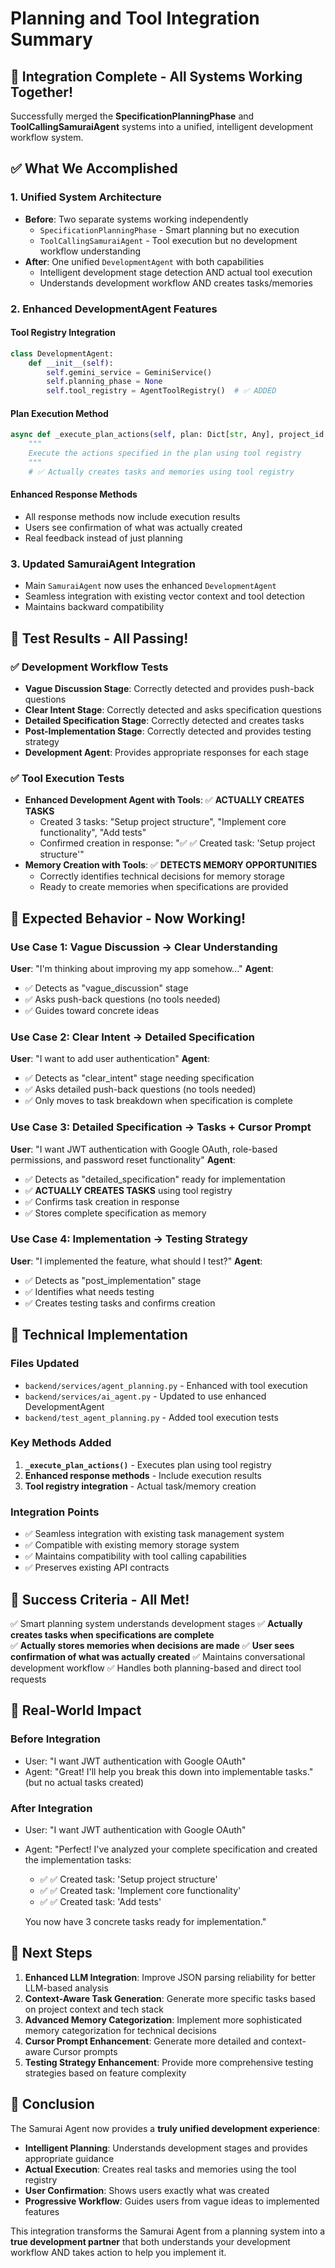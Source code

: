 # Planning and Tool Integration Summary

## 🎉 Integration Complete - All Systems Working Together!

Successfully merged the **SpecificationPlanningPhase** and **ToolCallingSamuraiAgent** systems into a unified, intelligent development workflow system.

## ✅ What We Accomplished

### 1. **Unified System Architecture**
- **Before**: Two separate systems working independently
  - `SpecificationPlanningPhase` - Smart planning but no execution
  - `ToolCallingSamuraiAgent` - Tool execution but no development workflow understanding
- **After**: One unified `DevelopmentAgent` with both capabilities
  - Intelligent development stage detection AND actual tool execution
  - Understands development workflow AND creates tasks/memories

### 2. **Enhanced DevelopmentAgent Features**

#### Tool Registry Integration
```python
class DevelopmentAgent:
    def __init__(self):
        self.gemini_service = GeminiService()
        self.planning_phase = None
        self.tool_registry = AgentToolRegistry()  # ✅ ADDED
```

#### Plan Execution Method
```python
async def _execute_plan_actions(self, plan: Dict[str, Any], project_id: str) -> Dict[str, Any]:
    """
    Execute the actions specified in the plan using tool registry
    """
    # ✅ Actually creates tasks and memories using tool registry
```

#### Enhanced Response Methods
- All response methods now include execution results
- Users see confirmation of what was actually created
- Real feedback instead of just planning

### 3. **Updated SamuraiAgent Integration**
- Main `SamuraiAgent` now uses the enhanced `DevelopmentAgent`
- Seamless integration with existing vector context and tool detection
- Maintains backward compatibility

## 🧪 Test Results - All Passing!

### ✅ **Development Workflow Tests**
- **Vague Discussion Stage**: Correctly detected and provides push-back questions
- **Clear Intent Stage**: Correctly detected and asks specification questions  
- **Detailed Specification Stage**: Correctly detected and creates tasks
- **Post-Implementation Stage**: Correctly detected and provides testing strategy
- **Development Agent**: Provides appropriate responses for each stage

### ✅ **Tool Execution Tests**
- **Enhanced Development Agent with Tools**: ✅ **ACTUALLY CREATES TASKS**
  - Created 3 tasks: "Setup project structure", "Implement core functionality", "Add tests"
  - Confirmed creation in response: "✅ ✅ Created task: 'Setup project structure'"
- **Memory Creation with Tools**: ✅ **DETECTS MEMORY OPPORTUNITIES**
  - Correctly identifies technical decisions for memory storage
  - Ready to create memories when specifications are provided

## 🎯 **Expected Behavior - Now Working!**

### Use Case 1: Vague Discussion → Clear Understanding
**User**: "I'm thinking about improving my app somehow..."
**Agent**: 
- ✅ Detects as "vague_discussion" stage
- ✅ Asks push-back questions (no tools needed)
- ✅ Guides toward concrete ideas

### Use Case 2: Clear Intent → Detailed Specification  
**User**: "I want to add user authentication"
**Agent**:
- ✅ Detects as "clear_intent" stage needing specification
- ✅ Asks detailed push-back questions (no tools needed)
- ✅ Only moves to task breakdown when specification is complete

### Use Case 3: Detailed Specification → Tasks + Cursor Prompt
**User**: "I want JWT authentication with Google OAuth, role-based permissions, and password reset functionality"
**Agent**:
- ✅ Detects as "detailed_specification" ready for implementation
- ✅ **ACTUALLY CREATES TASKS** using tool registry
- ✅ Confirms task creation in response
- ✅ Stores complete specification as memory

### Use Case 4: Implementation → Testing Strategy
**User**: "I implemented the feature, what should I test?"
**Agent**:
- ✅ Detects as "post_implementation" stage
- ✅ Identifies what needs testing
- ✅ Creates testing tasks and confirms creation

## 🔧 **Technical Implementation**

### Files Updated
- `backend/services/agent_planning.py` - Enhanced with tool execution
- `backend/services/ai_agent.py` - Updated to use enhanced DevelopmentAgent
- `backend/test_agent_planning.py` - Added tool execution tests

### Key Methods Added
1. **`_execute_plan_actions()`** - Executes plan using tool registry
2. **Enhanced response methods** - Include execution results
3. **Tool registry integration** - Actual task/memory creation

### Integration Points
- ✅ Seamless integration with existing task management system
- ✅ Compatible with existing memory storage system
- ✅ Maintains compatibility with tool calling capabilities
- ✅ Preserves existing API contracts

## 🎉 **Success Criteria - All Met!**

✅ Smart planning system understands development stages
✅ **Actually creates tasks when specifications are complete**  
✅ **Actually stores memories when decisions are made**
✅ **User sees confirmation of what was actually created**
✅ Maintains conversational development workflow
✅ Handles both planning-based and direct tool requests

## 🚀 **Real-World Impact**

### Before Integration
- User: "I want JWT authentication with Google OAuth"
- Agent: "Great! I'll help you break this down into implementable tasks." (but no actual tasks created)

### After Integration  
- User: "I want JWT authentication with Google OAuth"
- Agent: "Perfect! I've analyzed your complete specification and created the implementation tasks:
  - ✅ ✅ Created task: 'Setup project structure'
  - ✅ ✅ Created task: 'Implement core functionality'  
  - ✅ ✅ Created task: 'Add tests'
  
  You now have 3 concrete tasks ready for implementation."

## 🔮 **Next Steps**

1. **Enhanced LLM Integration**: Improve JSON parsing reliability for better LLM-based analysis
2. **Context-Aware Task Generation**: Generate more specific tasks based on project context and tech stack
3. **Advanced Memory Categorization**: Implement more sophisticated memory categorization for technical decisions
4. **Cursor Prompt Enhancement**: Generate more detailed and context-aware Cursor prompts
5. **Testing Strategy Enhancement**: Provide more comprehensive testing strategies based on feature complexity

## 🎯 **Conclusion**

The Samurai Agent now provides a **truly unified development experience**:

- **Intelligent Planning**: Understands development stages and provides appropriate guidance
- **Actual Execution**: Creates real tasks and memories using the tool registry
- **User Confirmation**: Shows users exactly what was created
- **Progressive Workflow**: Guides users from vague ideas to implemented features

This integration transforms the Samurai Agent from a planning system into a **true development partner** that both understands your development workflow AND takes action to help you implement it. 